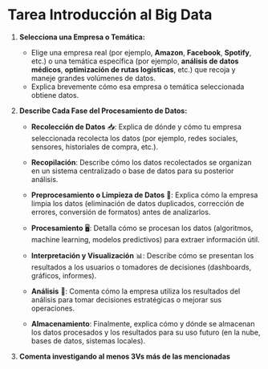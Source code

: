 # Tarea Introducción al Big Data

1. **Selecciona una Empresa o Temática:**
    - Elige una empresa real (por ejemplo, **Amazon**, **Facebook**, **Spotify**, etc.) o una temática específica (por ejemplo, **análisis de datos médicos**, **optimización de rutas logísticas**, etc.) que recoja y maneje grandes volúmenes de datos.
    - Explica brevemente cómo esa empresa o temática seleccionada obtiene datos.

2. **Describe Cada Fase del Procesamiento de Datos:**

    - **Recolección de Datos** 📥: Explica de dónde y cómo tu empresa seleccionada recolecta los datos (por ejemplo, redes sociales, sensores, historiales de compra, etc.).
    
    - **Recopilación**: Describe cómo los datos recolectados se organizan en un sistema centralizado o base de datos para su posterior análisis.
    
    - **Preprocesamiento o Limpieza de Datos** 🧹: Explica cómo la empresa limpia los datos (eliminación de datos duplicados, corrección de errores, conversión de formatos) antes de analizarlos.
    
    - **Procesamiento** 🖥️: Detalla cómo se procesan los datos (algoritmos, machine learning, modelos predictivos) para extraer información útil.
    
    - **Interpretación y Visualización** 📊: Describe cómo se presentan los resultados a los usuarios o tomadores de decisiones (dashboards, gráficos, informes).
    
    - **Análisis** 🧠: Comenta cómo la empresa utiliza los resultados del análisis para tomar decisiones estratégicas o mejorar sus operaciones.
    
    - **Almacenamiento**: Finalmente, explica cómo y dónde se almacenan los datos procesados y los resultados para su uso futuro (en la nube, bases de datos, sistemas locales).

3. **Comenta investigando al menos 3Vs más de las mencionadas**